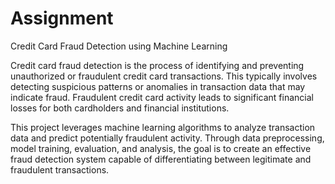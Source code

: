 # Assignment
Credit Card Fraud Detection using Machine Learning

Credit card fraud detection is the process of identifying and preventing unauthorized or fraudulent credit card transactions. This typically involves detecting suspicious patterns or anomalies in transaction data that may indicate fraud. Fraudulent credit card activity leads to significant financial losses for both cardholders and financial institutions.

This project leverages machine learning algorithms to analyze transaction data and predict potentially fraudulent activity. Through data preprocessing, model training, evaluation, and analysis, the goal is to create an effective fraud detection system capable of differentiating between legitimate and fraudulent transactions.
